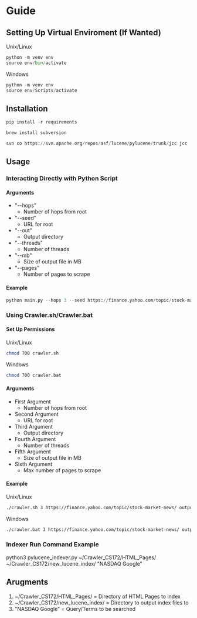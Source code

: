 # Guide

## Setting Up Virtual Enviroment (If Wanted)

Unix/Linux
```python
python -m venv env
source env/bin/activate
```

Windows
```python
python -m venv env
source env/Scripts/activate
```

## Installation

```python
pip install -r requirements

brew install subversion

svn co https://svn.apache.org/repos/asf/lucene/pylucene/trunk/jcc jcc
```

## Usage

### Interacting Directly with Python Script

#### Arguments

- "--hops"
  - Number of hops from root
- "--seed"
  - URL for root
- "--out"
  - Output directory
- "--threads"
  - Number of threads
- "--mb"
  - Size of output file in MB
- "--pages"
  - Number of pages to scrape
  
#### Example

```python
python main.py --hops 3 --seed https://finance.yahoo.com/topic/stock-market-news/ --out output.json --threads 4 --mb 2 --pages 10000
```

### Using Crawler.sh/Crawler.bat

#### Set Up Permissions

Unix/Linux
```bash
chmod 700 crawler.sh
```

Windows
```bash
chmod 700 crawler.bat
```

#### Arguments

- First Argument
  - Number of hops from root
- Second Argument
  - URL for root
- Third Argument
  - Output directory
- Fourth Argument
  - Number of threads
- Fifth Argument
  - Size of output file in MB
- Sixth Argument
  - Max number of pages to scrape
  
#### Example

Unix/Linux
```bash
./crawler.sh 3 https://finance.yahoo.com/topic/stock-market-news/ output.json 4 0.8 10000
```

Windows
```bash
./crawler.bat 3 https://finance.yahoo.com/topic/stock-market-news/ output.json 4 0.8 10000   
```

### Indexer Run Command Example

python3 pylucene_indexer.py ~/Crawler_CS172/HTML_Pages/ ~/Crawler_CS172/new_lucene_index/ "NASDAQ Google"

## Arugments

1) ~/Crawler_CS172/HTML_Pages/ = Directory of HTML Pages to index
2) ~/Crawler_CS172/new_lucene_index/ = Directory to output index files to
3) "NASDAQ Google" = Query/Terms to be searched


